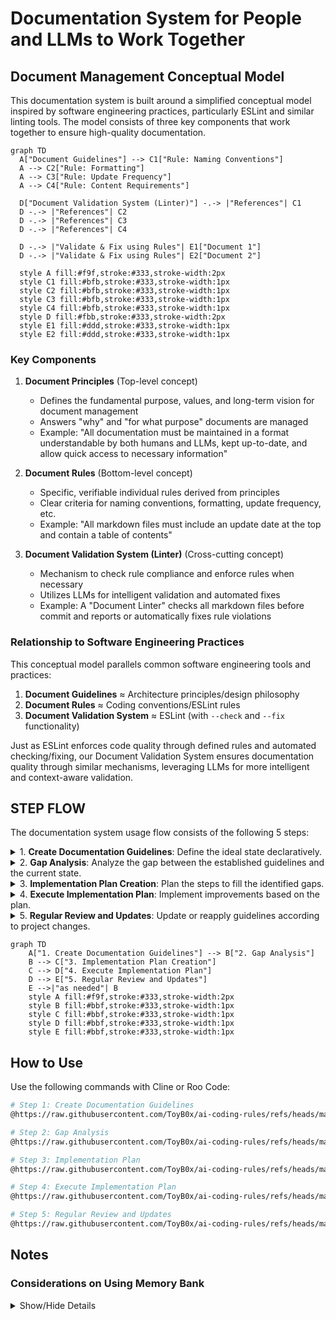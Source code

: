 # Documentation System for People and LLMs to Work Together

## Document Management Conceptual Model

This documentation system is built around a simplified conceptual model inspired by software engineering practices, particularly ESLint and similar linting tools. The model consists of three key components that work together to ensure high-quality documentation.

```mermaid
graph TD
  A["Document Guidelines"] --> C1["Rule: Naming Conventions"]
  A --> C2["Rule: Formatting"]
  A --> C3["Rule: Update Frequency"]
  A --> C4["Rule: Content Requirements"]
  
  D["Document Validation System (Linter)"] -.-> |"References"| C1
  D -.-> |"References"| C2
  D -.-> |"References"| C3
  D -.-> |"References"| C4
  
  D -.-> |"Validate & Fix using Rules"| E1["Document 1"]
  D -.-> |"Validate & Fix using Rules"| E2["Document 2"]
  
  style A fill:#f9f,stroke:#333,stroke-width:2px
  style C1 fill:#bfb,stroke:#333,stroke-width:1px
  style C2 fill:#bfb,stroke:#333,stroke-width:1px
  style C3 fill:#bfb,stroke:#333,stroke-width:1px
  style C4 fill:#bfb,stroke:#333,stroke-width:1px
  style D fill:#fbb,stroke:#333,stroke-width:2px
  style E1 fill:#ddd,stroke:#333,stroke-width:1px
  style E2 fill:#ddd,stroke:#333,stroke-width:1px
```

### Key Components

1. **Document Principles** (Top-level concept)
   - Defines the fundamental purpose, values, and long-term vision for document management
   - Answers "why" and "for what purpose" documents are managed
   - Example: "All documentation must be maintained in a format understandable by both humans and LLMs, kept up-to-date, and allow quick access to necessary information"

2. **Document Rules** (Bottom-level concept)
   - Specific, verifiable individual rules derived from principles
   - Clear criteria for naming conventions, formatting, update frequency, etc.
   - Example: "All markdown files must include an update date at the top and contain a table of contents"

3. **Document Validation System (Linter)** (Cross-cutting concept)
   - Mechanism to check rule compliance and enforce rules when necessary
   - Utilizes LLMs for intelligent validation and automated fixes
   - Example: A "Document Linter" checks all markdown files before commit and reports or automatically fixes rule violations

### Relationship to Software Engineering Practices

This conceptual model parallels common software engineering tools and practices:

1. **Document Guidelines** ≈ Architecture principles/design philosophy
2. **Document Rules** ≈ Coding conventions/ESLint rules
3. **Document Validation System** ≈ ESLint (with `--check` and `--fix` functionality)

Just as ESLint enforces code quality through defined rules and automated checking/fixing, our Document Validation System ensures documentation quality through similar mechanisms, leveraging LLMs for more intelligent and context-aware validation.

## STEP FLOW

The documentation system usage flow consists of the following 5 steps:

<details>
<summary>1. <b>Create Documentation Guidelines</b>: Define the ideal state declaratively.</summary>

- Understanding best practices
- Understanding current project characteristics
- Creating documentation guidelines
- Reviewing existing guidelines for improvement
</details>

<details>
<summary>2. <b>Gap Analysis</b>: Analyze the gap between the established guidelines and the current state.</summary>

- Understanding the documentation guidelines
- Understanding the current project state
- Analyzing the gaps between them
</details>

<details>
<summary>3. <b>Implementation Plan Creation</b>: Plan the steps to fill the identified gaps.</summary>

- Understanding the gaps
- Planning improvement steps
- Prioritizing and implementing in stages
</details>

<details>
<summary>4. <b>Execute Implementation Plan</b>: Implement improvements based on the plan.</summary>

- Understanding the implementation plan
- Understanding the current project state
- Executing improvements
</details>

<details>
<summary>5. <b>Regular Review and Updates</b>: Update or reapply guidelines according to project changes.</summary>

- Understanding current guidelines
- Improving and adjusting guidelines
- Repeating from step 2 as needed
</details>

```mermaid
graph TD
    A["1. Create Documentation Guidelines"] --> B["2. Gap Analysis"]
    B --> C["3. Implementation Plan Creation"]
    C --> D["4. Execute Implementation Plan"]
    D --> E["5. Regular Review and Updates"]
    E -->|"as needed"| B
    style A fill:#f9f,stroke:#333,stroke-width:2px
    style B fill:#bbf,stroke:#333,stroke-width:1px
    style C fill:#bbf,stroke:#333,stroke-width:1px
    style D fill:#bbf,stroke:#333,stroke-width:1px
    style E fill:#bbf,stroke:#333,stroke-width:1px
```

## How to Use

Use the following commands with Cline or Roo Code:

```bash
# Step 1: Create Documentation Guidelines
@https://raw.githubusercontent.com/ToyB0x/ai-coding-rules/refs/heads/main/Guideline.md Create documentation guidelines following Step 1

# Step 2: Gap Analysis
@https://raw.githubusercontent.com/ToyB0x/ai-coding-rules/refs/heads/main/Guideline.md Perform gap analysis between current state and guidelines following Step 2

# Step 3: Implementation Plan
@https://raw.githubusercontent.com/ToyB0x/ai-coding-rules/refs/heads/main/Guideline.md Create an implementation plan for documentation guidelines following Step 3

# Step 4: Execute Implementation Plan
@https://raw.githubusercontent.com/ToyB0x/ai-coding-rules/refs/heads/main/Guideline.md Execute the implementation plan following Step 4

# Step 5: Regular Review and Updates
@https://raw.githubusercontent.com/ToyB0x/ai-coding-rules/refs/heads/main/Guideline.md Perform regular review and updates of documentation guidelines following Step 5
```

## Notes

### Considerations on Using Memory Bank

<details>
<summary>Show/Hide Details</summary>

- Memory Bank consumes tokens, so its usage should be evaluated based on project requirements
- Regardless of Memory Bank usage, large document collections can exceed 100k tokens, making incremental access important
- Personal observations on Memory Bank files:
  - activeContext.md: Regular conversation context may be sufficient
  - decisionLog.md: Team decisions should be properly committed to repositories
  - productContext.md: Product overviews should be committed with human consensus rather than auto-generated
  - progress.md: Team progress should be documented in organized repositories
  - systemPatterns.md: System structures should be documented in organized repositories
- Semi-automated reflection documents might be useful when accumulated insights can be committed to system interactions
  - A potentially better approach: include response history in LLM commits and use CI to automatically generate weekly retrospectives and improvement PRs
</details>

